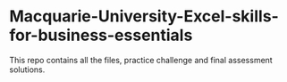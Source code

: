 # Macquarie-University-Excel-skills-for-business-essentials
This repo contains all the files, practice challenge and final assessment solutions.
